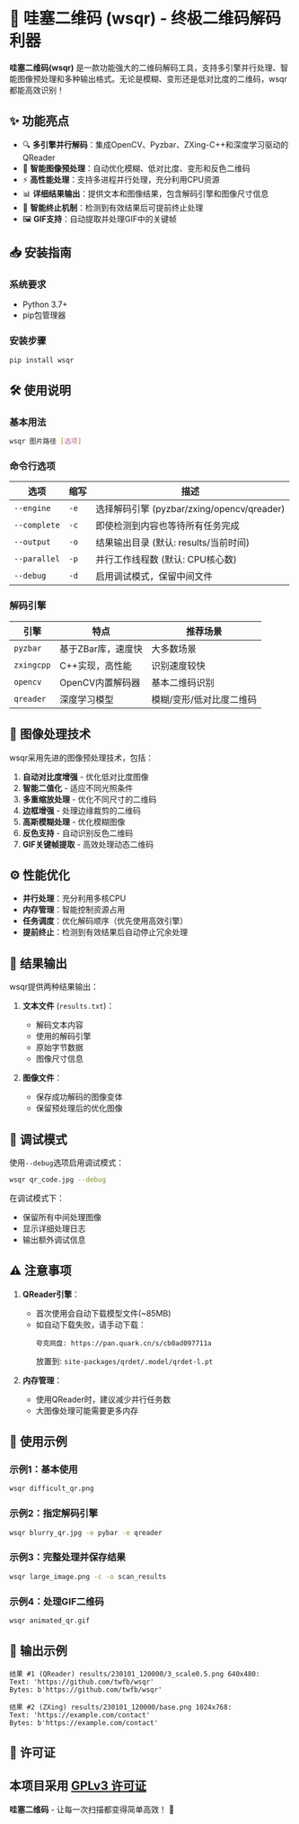 # 🚀 哇塞二维码 (wsqr) - 终极二维码解码利器

**哇塞二维码(wsqr)** 是一款功能强大的二维码解码工具，支持多引擎并行处理、智能图像预处理和多种输出格式。无论是模糊、变形还是低对比度的二维码，wsqr都能高效识别！

## ✨ 功能亮点

- 🔍 **多引擎并行解码**：集成OpenCV、Pyzbar、ZXing-C++和深度学习驱动的QReader
- 🧠 **智能图像预处理**：自动优化模糊、低对比度、变形和反色二维码
- ⚡ **高性能处理**：支持多进程并行处理，充分利用CPU资源
- 📊 **详细结果输出**：提供文本和图像结果，包含解码引擎和图像尺寸信息
- 🎯 **智能终止机制**：检测到有效结果后可提前终止处理
- 🖼️ **GIF支持**：自动提取并处理GIF中的关键帧

## 📥 安装指南

### 系统要求
- Python 3.7+
- pip包管理器

### 安装步骤
```bash
pip install wsqr
```

## 🛠️ 使用说明

### 基本用法
```bash
wsqr 图片路径 [选项]
```

### 命令行选项
| 选项 | 缩写 | 描述 |
|------|------|------|
| `--engine` | `-e` | 选择解码引擎 (pyzbar/zxing/opencv/qreader) |
| `--complete` | `-c` | 即使检测到内容也等待所有任务完成 |
| `--output` | `-o` | 结果输出目录 (默认: results/当前时间) |
| `--parallel` | `-p` | 并行工作线程数 (默认: CPU核心数) |
| `--debug` | `-d` | 启用调试模式，保留中间文件 |

### 解码引擎
| 引擎 | 特点 | 推荐场景 |
|------|------|----------|
| `pyzbar` | 基于ZBar库，速度快 | 大多数场景 |
| `zxingcpp` | C++实现，高性能 | 识别速度较快 |
| `opencv` | OpenCV内置解码器 | 基本二维码识别 |
| `qreader` | 深度学习模型| 模糊/变形/低对比度二维码 |

## 🧩 图像处理技术

wsqr采用先进的图像预处理技术，包括：

1. **自动对比度增强** - 优化低对比度图像
2. **智能二值化** - 适应不同光照条件
3. **多重缩放处理** - 优化不同尺寸的二维码
4. **边框增强** - 处理边缘裁剪的二维码
5. **高斯模糊处理** - 优化模糊图像
6. **反色支持** - 自动识别反色二维码
7. **GIF关键帧提取** - 高效处理动态二维码

## ⚙️ 性能优化

- **并行处理**：充分利用多核CPU
- **内存管理**：智能控制资源占用
- **任务调度**：优化解码顺序（优先使用高效引擎）
- **提前终止**：检测到有效结果后自动停止冗余处理

## 📝 结果输出

wsqr提供两种结果输出：
1. **文本文件** (`results.txt`)：
   - 解码文本内容
   - 使用的解码引擎
   - 原始字节数据
   - 图像尺寸信息

2. **图像文件**：
   - 保存成功解码的图像变体
   - 保留预处理后的优化图像

## 🐞 调试模式

使用`--debug`选项启用调试模式：
```bash
wsqr qr_code.jpg --debug
```
在调试模式下：
- 保留所有中间处理图像
- 显示详细处理日志
- 输出额外调试信息

## ⚠️ 注意事项

1. **QReader引擎**：
   - 首次使用会自动下载模型文件(~85MB)
   - 如自动下载失败，请手动下载：
     ```
     夸克网盘: https://pan.quark.cn/s/cb0ad097711a
     ```
     放置到: `site-packages/qrdet/.model/qrdet-l.pt`

2. **内存管理**：
   - 使用QReader时，建议减少并行任务数
   - 大图像处理可能需要更多内存

## 🚀 使用示例

### 示例1：基本使用
```bash
wsqr difficult_qr.png
```

### 示例2：指定解码引擎
```bash
wsqr blurry_qr.jpg -e pybar -e qreader
```

### 示例3：完整处理并保存结果
```bash
wsqr large_image.png -c -o scan_results
```

### 示例4：处理GIF二维码
```bash
wsqr animated_qr.gif
```

## 📜 输出示例

```plaintext
结果 #1 (QReader) results/230101_120000/3_scale0.5.png 640x480:
Text: 'https://github.com/twfb/wsqr'
Bytes: b'https://github.com/twfb/wsqr'

结果 #2 (ZXing) results/230101_120000/base.png 1024x768:
Text: 'https://example.com/contact'
Bytes: b'https://example.com/contact'
```

## 📄 许可证

本项目采用 [GPLv3 许可证](LICENSE)
---

**哇塞二维码** - 让每一次扫描都变得简单高效！ 🚀